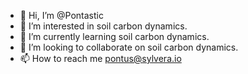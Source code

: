 - 👋 Hi, I’m @Pontastic
- 👀 I’m interested in soil carbon dynamics.
- 🌱 I’m currently learning soil carbon dynamics.
- 💞️ I’m looking to collaborate on soil carbon dynamics.
- 📫 How to reach me pontus@sylvera.io

<!---
Pontastic/Pontastic is a ✨ special ✨ repository because its `README.md` (this file) appears on your GitHub profile.
You can click the Preview link to take a look at your changes.
--->
